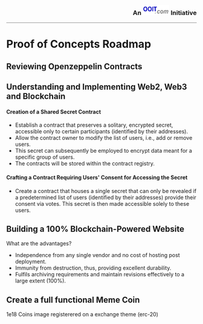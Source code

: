 <div style="border-bottom: solid gray 1px;text-align:  right"><h3 style="alignment-baseline: center">An <img src="images/ooit-logo-300x100.png" alt="ooit logo" width="70" height="26"> Initiative</h3></div>

# Proof of Concepts Roadmap

## Reviewing Openzeppelin Contracts

## Understanding and Implementing Web2, Web3 and Blockchain

#### Creation of a Shared Secret Contract

- Establish a contract that preserves a solitary, encrypted secret, accessible only to certain participants (identified by their addresses).
- Allow the contract owner to modify the list of users, i.e., add or remove users.
- This secret can subsequently be employed to encrypt data meant for a specific group of users.
- The contracts will be stored within the contract registry.

#### Crafting a Contract Requiring Users' Consent for Accessing the Secret

- Create a contract that houses a single secret that can only be revealed if a predetermined list of users (identified by their addresses) provide their consent via votes. This secret is then made accessible solely to these users.

## Building a 100% Blockchain-Powered Website

What are the advantages?

- Independence from any single vendor and no cost of hosting post deployment.
- Immunity from destruction, thus, providing excellent durability.
- Fulfils archiving requirements and maintain revisions effectively to a large extent (100%).



## Create a full functional Meme Coin


1e18 Coins
image
registerered on a exchange
theme (erc-20)
